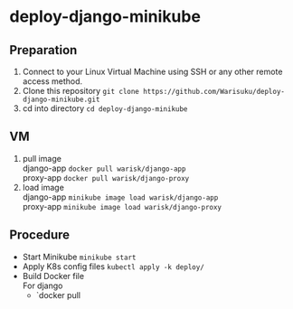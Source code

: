 # deploy-django-minikube

## Preparation
1. Connect to your Linux Virtual Machine using SSH or any other remote access method.
2. Clone this repository  `git clone https://github.com/Warisuku/deploy-django-minikube.git`
3. cd into directory `cd deploy-django-minikube`

## VM
1. pull image  
    django-app `docker pull warisk/django-app`  
    proxy-app `docker pull warisk/django-proxy`
2. load image  
    django-app `minikube image load warisk/django-app`  
    proxy-app `minikube image load warisk/django-proxy`


## Procedure
- Start Minikube
`minikube start`  
- Apply K8s config files
`kubectl apply -k deploy/`  
- Build Docker file  
    For django
    - `docker pull 
